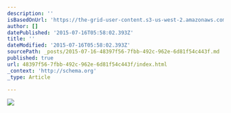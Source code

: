 ```yaml
---
description: ''
isBasedOnUrl: 'https://the-grid-user-content.s3-us-west-2.amazonaws.com/96bb0abb-6da7-49ce-8b9e-e137008ef351.jpg'
author: []
datePublished: '2015-07-16T05:58:02.393Z'
title: ''
dateModified: '2015-07-16T05:58:02.393Z'
sourcePath: _posts/2015-07-16-48397f56-7fbb-492c-962e-6d81f54c443f.md
published: true
url: 48397f56-7fbb-492c-962e-6d81f54c443f/index.html
_context: 'http://schema.org'
_type: Article

---
```

![](https://the-grid-user-content.s3-us-west-2.amazonaws.com/96bb0abb-6da7-49ce-8b9e-e137008ef351.jpg)